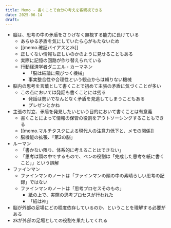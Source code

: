 ```yaml
---
title: Memo - 書くことで自分の考えを客観視できる
date: 2025-06-14
draft:
---
```

- 脳は、思考の中の矛盾をさりげなく無視する能力に長けている
	- あらゆる矛盾を気にしていたら心がもたないため
	- [[memo.確証バイアスとzk]]
	- 正しくない情報も正しいのかのように見せることもある
	- 実際に記憶の回路が作り替えられている
	- 行動経済学者ダニエル・カーマネン
		- 「脳は結論に飛びつく機械」
		- 事実整合性や合理性という観点からは頼りない機械
- 脳内の思考を言葉として書くことで初めて主張の矛盾に気づくことが多い
	- この点においては発話も書くことには劣る
		- 発話は勢いでなんとなく矛盾を見逃してしまうこともある
		- プレゼンとかね
- 主張の対立、矛盾を発見したいという目的において書くことは有意義
	- 書くことによって情報の保管の役割をアウトソーシングすることもできる
	- [[memo.マルチタスクによる現代人の注意力低下と、メモの関係]]
	- 脳機能の拡張、「第2の脳」
- ルーマン
	- 「書かない限り、体系的に考えることはできない」
	- 「思考は頭の中でするもので、ペンの役割は「完成した思考を紙に書くこと」」という誤解
- ファインマン
	- ファインマンのノートは「ファインマンの頭の中の素晴らしい思考の記録」ではない
	- ファインマンのノートは「思考プロセスそのもの」
		- 紙の上で、実際の思考プロセスが行われた
		- 「紙は神」
- 脳が外部の足場にどの程度依存しているのか、ということを理解する必要がある
- zkが外部の足場としての役割を果たしてくれる